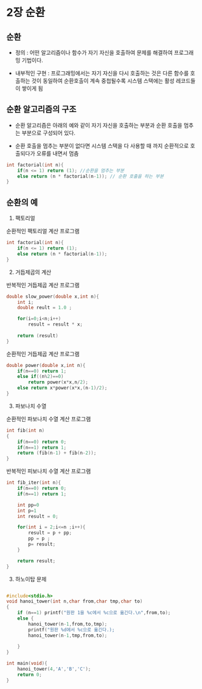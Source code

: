 # 2장 순환

## 순환

- 정의 : 어떤 알고리즘이나 함수가 자기 자신을 호출하여 문제를 해결하여 프로그래밍 기법이다.

- 내부적인 구현 : 프로그래밍에서는 자기 자신을 다시 호출하는 것은 다른 함수를 호출하는 것이 동일하여 순환호출이 계속 중첩될수록 시스템 스택에는 활성 레코드들이 쌓이게 됨

## 순환 알고리즘의 구조

- 순환 알고리즘은 아래의 예와 같이 자기 자신을 호출하는 부분과 순환 호출을 멈추는 부분으로 구성되어 있다.

- 순환 호출을 멈추는 부분이 없다면 시스템 스택을 다 사용할 때 까지 순환적으로 호출되다가 오류를 내면서 멈춤

```c
int factorial(int n){
    if(n <= 1) return (1); //순환을 멈추는 부분
    else return (n * factorial(n-1)); // 순환 호출을 하는 부분
}
```

## 순환의 예

1. 팩토리얼

순환적인 팩토리얼 계산 프로그램
```c
int factorial(int n){
    if(n <= 1) return (1);
    else return (n * factorial(n-1));
}
```

2. 거듭제곱의 계산

반복적인 거듭제곱 계산 프로그램
```c
double slow_power(double x,int n){
    int i;
    double reult = 1.0 ;

    for(i=0;i<n;i++)
        result = result * x;
    
    return (result)
}
```

순환적인 거듭제곱 계산 프로그램
```c
double power(double x,int n){
    if(n==0) return 1;
    else if((n%2)==0)
        return power(x*x,n/2);
    else return x*power(x*x,(n-1)/2); 
}
```

3. 파보나치 수열

순환적인 파보나치 수열 계산 프로그램
```c
int fib(int n)
{
    if(n==0) return 0;
    if(n==1) return 1;
    return (fib(n-1) + fib(n-2));
}
```
반복적인 피보나치 수열 계산 프로그램

```c
int fib_iter(int n){
    if(n==0) return 0;
    if(n==1) return 1;

    int pp=0
    int p=1
    int result = 0;

    for(int i = 2;i<=n ;i++){
        result = p + pp;
        pp = p ;
        p= result;
    }

    return result;
}
```

3. 하노이탑 문제

```c

#include<stdio.h>
void hanoi_tower(int n,char from,char tmp,char to)
{
    if (n==1) printf("원판 1을 %c에서 %c으로 옮긴다.\n",from,to);
    else {
        hanoi_tower(n-1,from,to,tmp);
        printf("원판 %d에서 %c으로 옮긴다.);
        hanoi_tower(n-1,tmp,from,to);
        
    }
}

int main(void){
    hanoi_tower(4,'A','B','C');
    return 0;
}

```



 